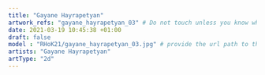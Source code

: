 ```yaml
---
title: "Gayane Hayrapetyan"
artwork_refs: "gayane_hayrapetyan_03" # Do not touch unless you know what you are doing
date: 2021-03-19 10:45:38 +01:00
draft: false
model : "RHoK21/gayane_hayrapetyan_03.jpg" # provide the url path to the model
artists: "Gayane Hayrapetyan"
artType: "2d"
---
```

